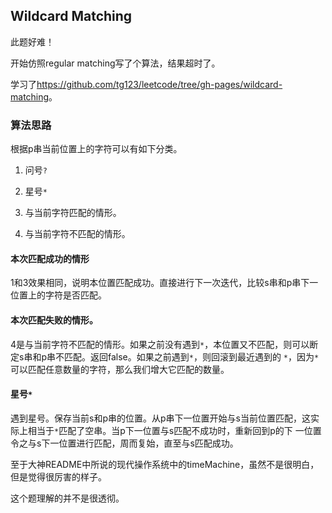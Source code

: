 Wildcard Matching
-----------------

此题好难！

开始仿照regular matching写了个算法，结果超时了。

学习了<https://github.com/tg123/leetcode/tree/gh-pages/wildcard-matching>。

### 算法思路

根据p串当前位置上的字符可以有如下分类。

1. 问号`?`

2. 星号`*`

3. 与当前字符匹配的情形。

4. 与当前字符不匹配的情形。


#### 本次匹配成功的情形

1和3效果相同，说明本位置匹配成功。直接进行下一次迭代，比较s串和p串下一位置上的字符是否匹配。

#### 本次匹配失败的情形。

4是与当前字符不匹配的情形。如果之前没有遇到`*`，本位置又不匹配，则可以断定s串和p串不匹配。返回false。如果之前遇到`*`，则回滚到最近遇到的
`*`，因为`*`可以匹配任意数量的字符，那么我们增大它匹配的数量。

#### 星号`*`

遇到星号。保存当前s和p串的位置。从p串下一位置开始与s当前位置匹配，这实际上相当于`*`匹配了空串。当p下一位置与s匹配不成功时，重新回到p的下
一位置令之与s下一位置进行匹配，周而复始，直至与s匹配成功。

至于大神README中所说的现代操作系统中的timeMachine，虽然不是很明白，但是觉得很厉害的样子。

这个题理解的并不是很透彻。